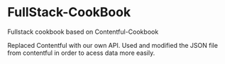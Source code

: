 # FullStack-CookBook
Fullstack cookbook based on Contentful-Cookbook

Replaced Contentful with our own API. Used and modified the JSON file from contentful in order to acess data more easily. 
